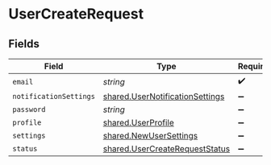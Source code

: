 # UserCreateRequest


## Fields

| Field                                                                              | Type                                                                               | Required                                                                           | Description                                                                        |
| ---------------------------------------------------------------------------------- | ---------------------------------------------------------------------------------- | ---------------------------------------------------------------------------------- | ---------------------------------------------------------------------------------- |
| `email`                                                                            | *string*                                                                           | :heavy_check_mark:                                                                 | N/A                                                                                |
| `notificationSettings`                                                             | [shared.UserNotificationSettings](../../models/shared/usernotificationsettings.md) | :heavy_minus_sign:                                                                 | N/A                                                                                |
| `password`                                                                         | *string*                                                                           | :heavy_minus_sign:                                                                 | N/A                                                                                |
| `profile`                                                                          | [shared.UserProfile](../../models/shared/userprofile.md)                           | :heavy_minus_sign:                                                                 | N/A                                                                                |
| `settings`                                                                         | [shared.NewUserSettings](../../models/shared/newusersettings.md)                   | :heavy_minus_sign:                                                                 | N/A                                                                                |
| `status`                                                                           | [shared.UserCreateRequestStatus](../../models/shared/usercreaterequeststatus.md)   | :heavy_minus_sign:                                                                 | N/A                                                                                |
